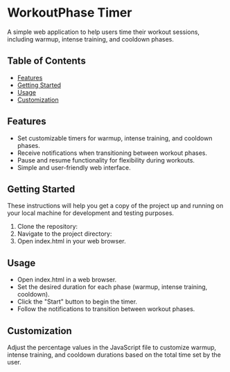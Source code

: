 # WorkoutPhase Timer

A simple web application to help users time their workout sessions, including warmup, intense training, and cooldown phases.

## Table of Contents

- [Features](#features)
- [Getting Started](#getting-started)
- [Usage](#usage)
- [Customization](#customization)

## Features

- Set customizable timers for warmup, intense training, and cooldown phases.
- Receive notifications when transitioning between workout phases.
- Pause and resume functionality for flexibility during workouts.
- Simple and user-friendly web interface.


## Getting Started

These instructions will help you get a copy of the project up and running on your local machine for development and testing purposes.

1. Clone the repository:
2. Navigate to the project directory:
3. Open index.html in your web browser.

## Usage

- Open index.html in a web browser.
- Set the desired duration for each phase (warmup, intense training, cooldown).
- Click the "Start" button to begin the timer.
- Follow the notifications to transition between workout phases.

## Customization

Adjust the percentage values in the JavaScript file to customize warmup, intense training, and cooldown durations based on the total time set by the user.